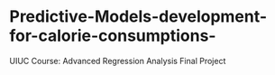 # Predictive-Models-development-for-calorie-consumptions-
UIUC Course: Advanced Regression Analysis Final Project
